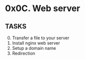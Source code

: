 # 0x0C. Web server

## TASKS

0. Transfer a file to your server
1. Install nginx web server
2. Setup a domain name
3. Redirection
